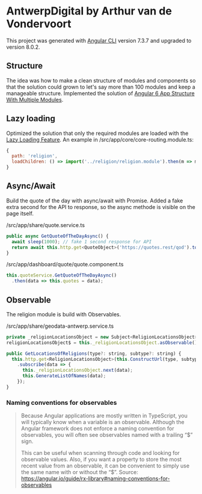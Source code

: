 # AntwerpDigital by Arthur van de Vondervoort
This project was generated with [Angular CLI](https://github.com/angular/angular-cli) version 7.3.7 and upgraded to version 8.0.2.

## Structure
The idea was how to make a clean structure of modules and components so that the solution could grown to let's say more than 100 modules and keep a manageable structure. Implemented the solution of [Angular 6 App Structure With Multiple Modules](https://www.technouz.com/4772/angular-6-app-structure-with-multiple-modules/).

## Lazy loading 
Optimized the solution that only the required modules are loaded with the [Lazy Loading Feature](https://angular.io/guide/lazy-loading-ngmodules).
An example in /src/app/core/core-routing.module.ts:

```javascript
{
  path: 'religion',
  loadChildren: () => import('../religion/religion.module').then(m => m.ReligionModule)
}
```

## Async/Await
Build the quote of the day with async/await with Promise.
Added a fake extra second for the API to response, so the async methode is visible on the page itself.

/src/app/share/quote.service.ts
```javascript
public async GetQuoteOfTheDayAsync() {
  await sleep(1000); // fake 1 second response for API
  return await this.http.get<QuoteObject>('https://quotes.rest/qod').toPromise();
}
```

/src/app/dashboard/quote/quote.component.ts
```javascript
this.quoteService.GetQuoteOfTheDayAsync()
  .then(data => this.quotes = data);
```

## Observable
The religion module is build with Observables.

/src/app/share/geodata-antwerp.service.ts
```javascript
private _religionLocationsObject = new Subject<ReligionLocationsObject>(); // Observable source
religionLocationsObject$ = this._religionLocationsObject.asObservable();   // Observable stream

public GetLocationsOfReligions(type?: string, subtype?: string) {
  this.http.get<ReligionLocationsObject>(this.ConstructUrl(type, subtype))
    .subscribe(data => {
      this._religionLocationsObject.next(data);
      this.GenerateListOfNames(data);
    });
}
```

### Naming conventions for observables
> Because Angular applications are mostly written in TypeScript, you will typically know when a variable is an observable. Although the Angular framework does not enforce a naming convention for observables, you will often see observables named with a trailing “$” sign.
> 
> This can be useful when scanning through code and looking for observable values. Also, if you want a property to store the most recent value from an observable, it can be convenient to simply use the same name with or without the “$”.
Source: https://angular.io/guide/rx-library#naming-conventions-for-observables

